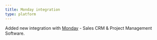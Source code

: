 ```yaml
---
title: Monday integration
type: platform
---
```


Added new integration with [Monday](https://monday.com/) - Sales CRM & Project Management Software.